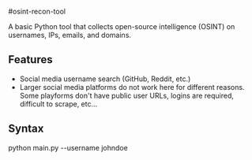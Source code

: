 #osint-recon-tool

A basic Python tool that collects open-source intelligence (OSINT) on usernames, IPs, emails, and domains.

## Features
- Social media username search (GitHub, Reddit, etc.)
- Larger social media platforms do not work here for different reasons. Some playforms don't have public user URLs, logins are required, difficult to scrape, etc...

## Syntax
python main.py --username johndoe
